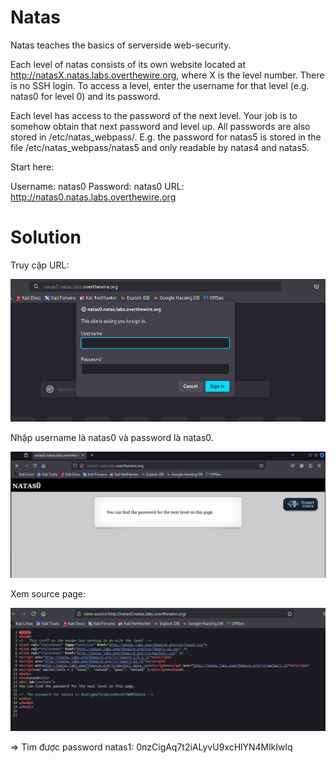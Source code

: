 # Natas
Natas teaches the basics of serverside web-security.

Each level of natas consists of its own website located at http://natasX.natas.labs.overthewire.org, where X is the level number. There is no SSH login. To access a level, enter the username for that level (e.g. natas0 for level 0) and its password.

Each level has access to the password of the next level. Your job is to somehow obtain that next password and level up. All passwords are also stored in /etc/natas_webpass/. E.g. the password for natas5 is stored in the file /etc/natas_webpass/natas5 and only readable by natas4 and natas5.

Start here:

Username: natas0
Password: natas0
URL:      http://natas0.natas.labs.overthewire.org

# Solution

Truy cập URL:

![alt text](https://github.com/DucThinh47/OverTheWire/blob/main/Natas/images/image.png?raw=true)

Nhập username là natas0 và password là natas0. 

![alt text](https://github.com/DucThinh47/OverTheWire/blob/main/Natas/images/image-1.png?raw=true)

Xem source page: 

![alt text](https://github.com/DucThinh47/OverTheWire/blob/main/Natas/images/image-2.png?raw=true)

=> Tìm được password natas1: 0nzCigAq7t2iALyvU9xcHlYN4MlkIwlq
